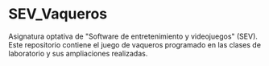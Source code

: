 # SEV_Vaqueros
Asignatura optativa de "Software de entretenimiento y videojuegos" (SEV). Este repositorio contiene el juego de vaqueros programado en las clases de laboratorio y sus ampliaciones realizadas.
